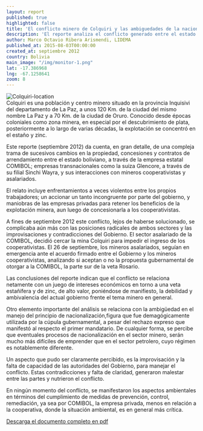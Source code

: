 ```yaml
---
layout: report
published: true
highlighted: false
title: 'El conflicto minero de Colquiri y las ambiguedades de la nacionalización - Síntesis'
description: 'El reporte analiza el conflicto generado entre el estado boliviano, empresas privadas, mineros asalariados y mineros cooperativistas a raiz de la intención de nacionalizar la explotación minera del  estaño y zinc en la mina Colquiri.'
author: Marco Octavio Ribera Arismendi, LIDEMA
published_at: 2015-08-03T00:00:00
created_at: septiembre 2012
country: Bolivia
main_image: "/img/monitor-1.png"
lat: -17.386968
lng: -67.1258641
zoom: 8
---
```

<div class="pull-left">
  <div class="img-content">
    <img alt="Colquiri-location" class="img-responsive" src="http://i.imgur.com/TPG5R16.png">
  </div>
</div>
Colquiri es una población y centro minero situado en la provincia Inquisivi del departamento de La Paz, a unos 120 Km. de la ciudad del mismo nombre La Paz y a 70 Km. de la ciudad de Oruro. Conocido desde épocas coloniales como zona minera, en especial por el descubrimiento de plata, posteriormente a lo largo de varias décadas, la explotación se concentró en el estaño y zinc.

Este reporte (septiembre 2012) da cuenta, en gran detalle, de una compleja trama de sucesivos cambios en la propiedad, concesiones y contratos de arrendamiento entre el estado boliviano, a través de la empresa estatal COMIBOL; empresas transnacionales como la suiza Glencore, a través de su filial Sinchi Wayra, y sus interacciones con mineros cooperativistas y asalariados.

El relato incluye enfrentamientos a veces violentos entre los propios trabajadores; un accionar un tanto incongruente por parte del gobierno, y maniobras de las empresas privadas para retener los beneficios de la explotación minera, aun luego de concesionarla a los cooperativistas.

A fines de septiembre 2012 este conflicto, lejos de haberse solucionado, se complicaba aún más con las posiciones radicales de ambos sectores y las improvisaciones y contradicciones del Gobierno. El sector asalariado de la COMIBOL, decidió cercar la mina Colquiri para impedir el ingreso de los cooperativistas. El 26 de septiembre, los mineros asalariados, seguían en emergencia ante el acuerdo firmado entre el Gobierno y los mineros cooperativistas, analizando si aceptan o no la propuesta gubernamental de otorgar a la COMIBOL, la parte sur de la veta Rosario.

Las conclusiones del reporte indican que el conflicto se relaciona netamente con un juego de intereses económicos en torno a una veta estañífera y de zinc, de alto valor, poniéndose de manifiesto, la debilidad y ambivalencia del actual gobierno frente el tema minero en general.

Otro elemento importante del análisis se relaciona con la ambigüedad en el manejo del principio de nacionalización,figura que fue demagógicamente utilizada por la cúpula gubernamental, a pesar del rechazo expreso que manifestó al respecto el primer mandatario. De cualquier forma, se percibe que eventuales procesos de nacionalización en el sector minero, serán mucho más difíciles de emprender que en el sector petrolero, cuyo régimen es notablemente diferente.

Un aspecto que pudo ser claramente percibido, es la improvisación y la falta de capacidad de las autoridades del Gobierno, para manejar el conflicto. Estas contradicciones y falta de claridad, generaron malestar entre las partes y nutrieron el conflicto.

En ningún momento del conflicto, se manifestaron los aspectos ambientales en términos del cumplimiento de medidas de prevención, control, remediación, ya sea por COMIBOL, la empresa privada, menos en relación a la cooperativa, donde la situación ambiental, es en general más crítica.

[Descarga el documento completo en pdf](http://lidema.org.bo/documentosPIMA/CONFLICTO%20Minero%20de%20%20COLQUIRI%20y%20ambiguedades%20de%20al%20nacionalizacion.pdf)
